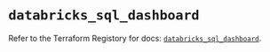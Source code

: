 # `databricks_sql_dashboard`

Refer to the Terraform Registory for docs: [`databricks_sql_dashboard`](https://registry.terraform.io/providers/databricks/databricks/1.32.0/docs/resources/sql_dashboard).
